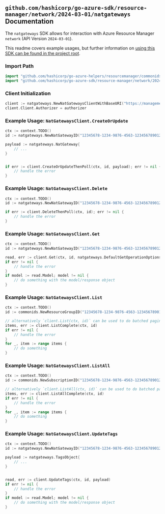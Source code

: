 
## `github.com/hashicorp/go-azure-sdk/resource-manager/network/2024-03-01/natgateways` Documentation

The `natgateways` SDK allows for interaction with Azure Resource Manager `network` (API Version `2024-03-01`).

This readme covers example usages, but further information on [using this SDK can be found in the project root](https://github.com/hashicorp/go-azure-sdk/tree/main/docs).

### Import Path

```go
import "github.com/hashicorp/go-azure-helpers/resourcemanager/commonids"
import "github.com/hashicorp/go-azure-sdk/resource-manager/network/2024-03-01/natgateways"
```


### Client Initialization

```go
client := natgateways.NewNatGatewaysClientWithBaseURI("https://management.azure.com")
client.Client.Authorizer = authorizer
```


### Example Usage: `NatGatewaysClient.CreateOrUpdate`

```go
ctx := context.TODO()
id := natgateways.NewNatGatewayID("12345678-1234-9876-4563-123456789012", "example-resource-group", "natGatewayName")

payload := natgateways.NatGateway{
	// ...
}


if err := client.CreateOrUpdateThenPoll(ctx, id, payload); err != nil {
	// handle the error
}
```


### Example Usage: `NatGatewaysClient.Delete`

```go
ctx := context.TODO()
id := natgateways.NewNatGatewayID("12345678-1234-9876-4563-123456789012", "example-resource-group", "natGatewayName")

if err := client.DeleteThenPoll(ctx, id); err != nil {
	// handle the error
}
```


### Example Usage: `NatGatewaysClient.Get`

```go
ctx := context.TODO()
id := natgateways.NewNatGatewayID("12345678-1234-9876-4563-123456789012", "example-resource-group", "natGatewayName")

read, err := client.Get(ctx, id, natgateways.DefaultGetOperationOptions())
if err != nil {
	// handle the error
}
if model := read.Model; model != nil {
	// do something with the model/response object
}
```


### Example Usage: `NatGatewaysClient.List`

```go
ctx := context.TODO()
id := commonids.NewResourceGroupID("12345678-1234-9876-4563-123456789012", "example-resource-group")

// alternatively `client.List(ctx, id)` can be used to do batched pagination
items, err := client.ListComplete(ctx, id)
if err != nil {
	// handle the error
}
for _, item := range items {
	// do something
}
```


### Example Usage: `NatGatewaysClient.ListAll`

```go
ctx := context.TODO()
id := commonids.NewSubscriptionID("12345678-1234-9876-4563-123456789012")

// alternatively `client.ListAll(ctx, id)` can be used to do batched pagination
items, err := client.ListAllComplete(ctx, id)
if err != nil {
	// handle the error
}
for _, item := range items {
	// do something
}
```


### Example Usage: `NatGatewaysClient.UpdateTags`

```go
ctx := context.TODO()
id := natgateways.NewNatGatewayID("12345678-1234-9876-4563-123456789012", "example-resource-group", "natGatewayName")

payload := natgateways.TagsObject{
	// ...
}


read, err := client.UpdateTags(ctx, id, payload)
if err != nil {
	// handle the error
}
if model := read.Model; model != nil {
	// do something with the model/response object
}
```
